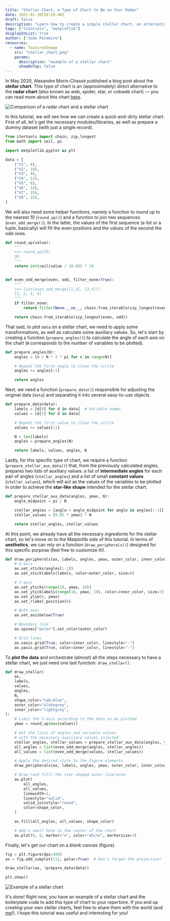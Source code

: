 ```yaml
---
title: "Stellar Chart, a Type of Chart to Be on Your Radar"
date: 2021-01-10T20:29:40Z
draft: false
description: "Learn how to create a simple stellar chart, an alternative to the radar chart."
tags: ["tutorials", "matplotlib"]
displayInList: true
author: ["João Palmeiro"]
resources:
  - name: featuredImage
    src: "stellar_chart.png"
    params:
      description: "example of a stellar chart"
      showOnTop: false
---
```


In May 2020, Alexandre Morin-Chassé published a blog post about the **stellar chart**. This type of chart is an (approximately) direct alternative to the **radar chart** (also known as web, spider, star, or cobweb chart) — you can read more about this chart [here](https://medium.com/nightingale/the-stellar-chart-an-elegant-alternative-to-radar-charts-ae6a6931a28e).

![Comparison of a radar chart and a stellar chart](radar_stellar_chart.png)

In this tutorial, we will see how we can create a quick-and-dirty stellar chart. First of all, let's get the necessary modules/libraries, as well as prepare a dummy dataset (with just a single record).

```python
from itertools import chain, zip_longest
from math import ceil, pi

import matplotlib.pyplot as plt

data = [
    ("V1", 8),
    ("V2", 10),
    ("V3", 9),
    ("V4", 12),
    ("V5", 6),
    ("V6", 14),
    ("V7", 15),
    ("V8", 25),
]
```

We will also need some helper functions, namely a function to round up to the nearest 10 (`round_up()`) and a function to join two sequences (`even_odd_merge()`). In the latter, the values of the first sequence (a list or a tuple, basically) will fill the even positions and the values of the second the odd ones.

```python
def round_up(value):
    """
    >>> round_up(25)
    30
    """
    return int(ceil(value / 10.0)) * 10


def even_odd_merge(even, odd, filter_none=True):
    """
    >>> list(even_odd_merge([1,3], [2,4]))
    [1, 2, 3, 4]
    """
    if filter_none:
        return filter(None.__ne__, chain.from_iterable(zip_longest(even, odd)))

    return chain.from_iterable(zip_longest(even, odd))
```

That said, to plot `data` on a stellar chart, we need to apply some transformations, as well as calculate some auxiliary values. So, let's start by creating a function (`prepare_angles()`) to calculate the angle of each axis on the chart (`N` corresponds to the number of variables to be plotted).

```python
def prepare_angles(N):
    angles = [n / N * 2 * pi for n in range(N)]

    # Repeat the first angle to close the circle
    angles += angles[:1]

    return angles
```

Next, we need a function (`prepare_data()`) responsible for adjusting the original data (`data`) and separating it into several easy-to-use objects.

```python
def prepare_data(data):
    labels = [d[0] for d in data]  # Variable names
    values = [d[1] for d in data]

    # Repeat the first value to close the circle
    values += values[:1]

    N = len(labels)
    angles = prepare_angles(N)

    return labels, values, angles, N
```

Lastly, for this specific type of chart, we require a function (`prepare_stellar_aux_data()`) that, from the previously calculated angles, prepares two lists of auxiliary values: a list of **intermediate angles** for each pair of angles (`stellar_angles`) and a list of small **constant values** (`stellar_values`), which will act as the values of the variables to be plotted in order to achieve the **star-like shape** intended for the stellar chart.

```python
def prepare_stellar_aux_data(angles, ymax, N):
    angle_midpoint = pi / N

    stellar_angles = [angle + angle_midpoint for angle in angles[:-1]]
    stellar_values = [0.05 * ymax] * N

    return stellar_angles, stellar_values
```

At this point, we already have all the necessary _ingredients_ for the stellar chart, so let's move on to the Matplotlib side of this tutorial. In terms of **aesthetics**, we can rely on a function (`draw_peripherals()`) designed for this specific purpose (feel free to customize it!).

```python
def draw_peripherals(ax, labels, angles, ymax, outer_color, inner_color):
    # X-axis
    ax.set_xticks(angles[:-1])
    ax.set_xticklabels(labels, color=outer_color, size=8)

    # Y-axis
    ax.set_yticks(range(10, ymax, 10))
    ax.set_yticklabels(range(10, ymax, 10), color=inner_color, size=7)
    ax.set_ylim(0, ymax)
    ax.set_rlabel_position(0)

    # Both axes
    ax.set_axisbelow(True)

    # Boundary line
    ax.spines["polar"].set_color(outer_color)

    # Grid lines
    ax.xaxis.grid(True, color=inner_color, linestyle="-")
    ax.yaxis.grid(True, color=inner_color, linestyle="-")
```

To **plot the data** and orchestrate (almost) all the steps necessary to have a stellar chart, we just need one last function: `draw_stellar()`.

```python
def draw_stellar(
    ax,
    labels,
    values,
    angles,
    N,
    shape_color="tab:blue",
    outer_color="slategrey",
    inner_color="lightgrey",
):
    # Limit the Y-axis according to the data to be plotted
    ymax = round_up(max(values))

    # Get the lists of angles and variable values
    # with the necessary auxiliary values injected
    stellar_angles, stellar_values = prepare_stellar_aux_data(angles, ymax, N)
    all_angles = list(even_odd_merge(angles, stellar_angles))
    all_values = list(even_odd_merge(values, stellar_values))

    # Apply the desired style to the figure elements
    draw_peripherals(ax, labels, angles, ymax, outer_color, inner_color)

    # Draw (and fill) the star-shaped outer line/area
    ax.plot(
        all_angles,
        all_values,
        linewidth=1,
        linestyle="solid",
        solid_joinstyle="round",
        color=shape_color,
    )

    ax.fill(all_angles, all_values, shape_color)

    # Add a small hole in the center of the chart
    ax.plot(0, 0, marker="o", color="white", markersize=3)
```

Finally, let's get our chart on a _blank canvas_ (figure).

```python
fig = plt.figure(dpi=100)
ax = fig.add_subplot(111, polar=True)  # Don't forget the projection!

draw_stellar(ax, *prepare_data(data))

plt.show()
```

![Example of a stellar chart](stellar_chart.png)

It's done! Right now, you have an example of a stellar chart and the boilerplate code to add this type of chart to your _repertoire_. If you end up creating your own stellar charts, feel free to share them with the _world_ (and [me](https://twitter.com/joaompalmeiro)!). I hope this tutorial was useful and interesting for you!
